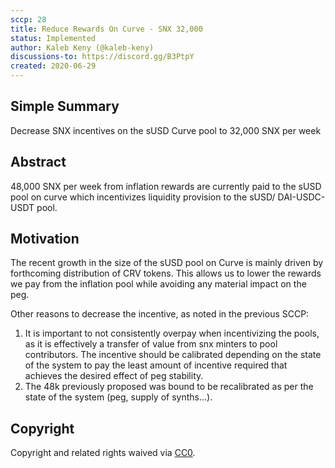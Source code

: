 ```yaml
---
sccp: 28
title: Reduce Rewards On Curve - SNX 32,000
status: Implemented
author: Kaleb Keny (@kaleb-keny)
discussions-to: https://discord.gg/B3PtpY
created: 2020-06-29
---
```


## Simple Summary

<!--"If you can't explain it simply, you don't understand it well enough." Provide a simplified and layman-accessible explanation of the SCCP.-->

Decrease SNX incentives on the sUSD Curve pool to 32,000 SNX per week

## Abstract

<!--A short (~200 word) description of the variable change proposed.-->

48,000 SNX per week from inflation rewards are currently paid to the sUSD pool on curve which incentivizes liquidity provision to the sUSD/ DAI-USDC-USDT pool.

## Motivation

<!--The motivation is critical for SCCPs that want to update variables within Synthetix. It should clearly explain why the existing variable is not incentive aligned. SCCP submissions without sufficient motivation may be rejected outright.-->

The recent growth in the size of the sUSD pool on Curve is mainly driven by forthcoming distribution of CRV tokens. This allows us to lower the rewards we pay from the inflation pool while avoiding any material impact on the peg.

Other reasons to decrease the incentive, as noted in the previous SCCP:

1. It is important to not consistently overpay when incentivizing the pools, as it is effectively a transfer of value from snx minters to pool contributors. The incentive should be calibrated depending on the state of the system to pay the least amount of incentive required that achieves the desired effect of peg stability.
2. The 48k previously proposed was bound to be recalibrated as per the state of the system (peg, supply of synths...).

## Copyright

Copyright and related rights waived via [CC0](https://creativecommons.org/publicdomain/zero/1.0/).
